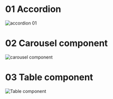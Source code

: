 # 01 Accordion

![accordion 01](https://github.com/user-attachments/assets/7e26b301-4317-471a-9283-a9bd3b13657d)

# 02 Carousel component

![carousel component](https://github.com/user-attachments/assets/c5b06483-039f-451f-a329-4efe019bc0bd)

# 03 Table component

![Table component](https://github.com/user-attachments/assets/093f76e2-463c-464a-9dda-d6e0cddbc4b0)
